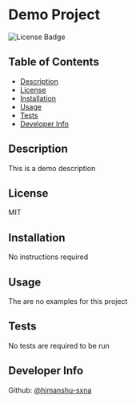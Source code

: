 # Demo Project

![License Badge](https://img.shields.io/badge/license-MIT-green)


## Table of Contents 

- [Description](#description)
- [License](#license)
- [Installation](#installation)
- [Usage](#usage)
- [Tests](#tests)
- [Developer Info](#devInfo)

## <a name="description"></a>Description

This is a demo description


## <a name="license"></a>License
MIT

## <a name="installation"></a>Installation

No instructions required


## <a name="usage"></a>Usage

The are no examples for this project


## <a name="tests"></a>Tests

No tests are required to be run


## <a name="devInfo"></a> Developer Info

Github: [@himanshu-sxna](https://github.com/himanshu-sxna)
